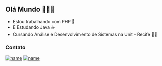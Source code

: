 ## Olá Mundo 👋:technologist:


- Estou trabalhando com PHP :elephant: 
- E Estudando Java :coffee:
- Cursando Análise e Desenvolvimento de Sistemas na Unit - Recife :student:

### Contato
[![name](https://img.shields.io/badge/LinkedIn-0077B5?style=for-the-badge&logo=linkedin&logoColor=white)](https://www.linkedin.com/in/jo%C3%A3o-gabriel-melo-001/)
[![name](https://img.shields.io/badge/Gmail-D14836?style=for-the-badge&logo=gmail&logoColor=white)](mailto:joaomeloswe@gmail.com)
